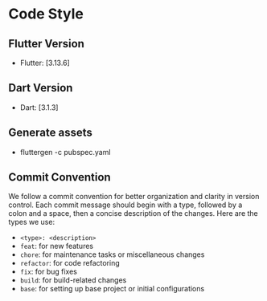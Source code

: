 # Code Style

## Flutter Version

- Flutter: [3.13.6]

## Dart Version

- Dart: [3.1.3]

## Generate assets

- fluttergen -c pubspec.yaml

## Commit Convention

We follow a commit convention for better organization and clarity in version control. Each commit message should begin
with a type, followed by a colon and a space, then a concise description of the changes. Here are the types we use:

- `<type>: <description>`
- `feat`: for new features
- `chore`: for maintenance tasks or miscellaneous changes
- `refactor`: for code refactoring
- `fix`: for bug fixes
- `build`: for build-related changes
- `base`: for setting up base project or initial configurations

